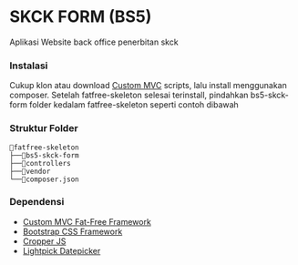 # SKCK FORM (BS5)
Aplikasi Website back office penerbitan skck
### Instalasi
Cukup klon atau download [Custom MVC](https://github.com/ryzaer/fatfree-skeleton) scripts, lalu install menggunakan composer. Setelah fatfree-skeleton selesai terinstall, pindahkan bs5-skck-form folder kedalam fatfree-skeleton seperti contoh dibawah
### Struktur Folder
```
📂fatfree-skeleton
├──📂bs5-skck-form
├──📂controllers
├──📂vendor
└──📄composer.json
```  
### Dependensi
- [Custom MVC Fat-Free Framework](https://github.com/ryzaer/fatfree-skeleton)
- [Bootstrap CSS Framework](https://getbootstrap.com/docs/5.1/getting-started/introduction/)
- [Cropper JS](https://fengyuanchen.github.io/cropperjs/)
- [Lightpick Datepicker](https://wakirin.github.io/Lightpick/)